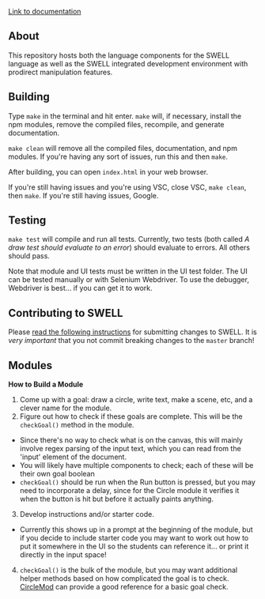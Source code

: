 [Link to documentation](https://williams-cs.github.io/swell/)
## About

This repository hosts both the language components for the SWELL language as well as the SWELL integrated development environment with prodirect manipulation features.

## Building
Type `make` in the terminal and hit enter. `make` will, if necessary, install the npm modules, remove the compiled files, recompile, and generate documentation.

`make clean` will remove all the compiled files, documentation, and npm modules. If you're having any sort of issues, run this and then `make`. 

After building, you can open `index.html` in your web browser.

If you're still having issues and you're using VSC, close VSC, `make clean`, then `make`. 
If you're still having issues, Google.

## Testing
`make test` will compile and run all tests. Currently, two tests (both called *A draw test should evaluate to an error*) should evaluate to errors. All others should pass.

Note that module and UI tests must be written in the UI test folder. The UI can be tested manually or with Selenium Webdriver. To use the debugger, Webdriver is best... if you can get it to work.

## Contributing to SWELL

Please [read the following instructions](https://github.com/williams-cs/swell/blob/master/tutorials/editdemo.md) for submitting changes to SWELL.  It is _very important_ that you not commit breaking changes to the `master` branch!

## Modules
**How to Build a Module**
1. Come up with a goal: draw a circle, write text, make a scene, etc, and a clever name for the module.
2. Figure out how to check if these goals are complete. This will be the `checkGoal()` method in the module. 
  * Since there's no way to check what is on the canvas, this will mainly involve regex parsing of the input text, which you can read from the 'input' element of the document.
  * You will likely have multiple components to check; each of these will be their own goal boolean
  * `checkGoal()` should be run when the Run button is pressed, but you may need to incorporate a delay, since for the Circle module it verifies it when the button is hit but before it actually paints anything.
3. Develop instructions and/or starter code.
  * Currently this shows up in a prompt at the beginning of the module, but if you decide to include starter code you may want to work out how to put it somewhere in the UI so the students can reference it... or print it directly in the input space!
4. `checkGoal()` is the bulk of the module, but you may want additional helper methods based on how complicated the goal is to check. [CircleMod](./lib/modules/CircleMod.ts) can provide a good reference for a basic goal check. 

